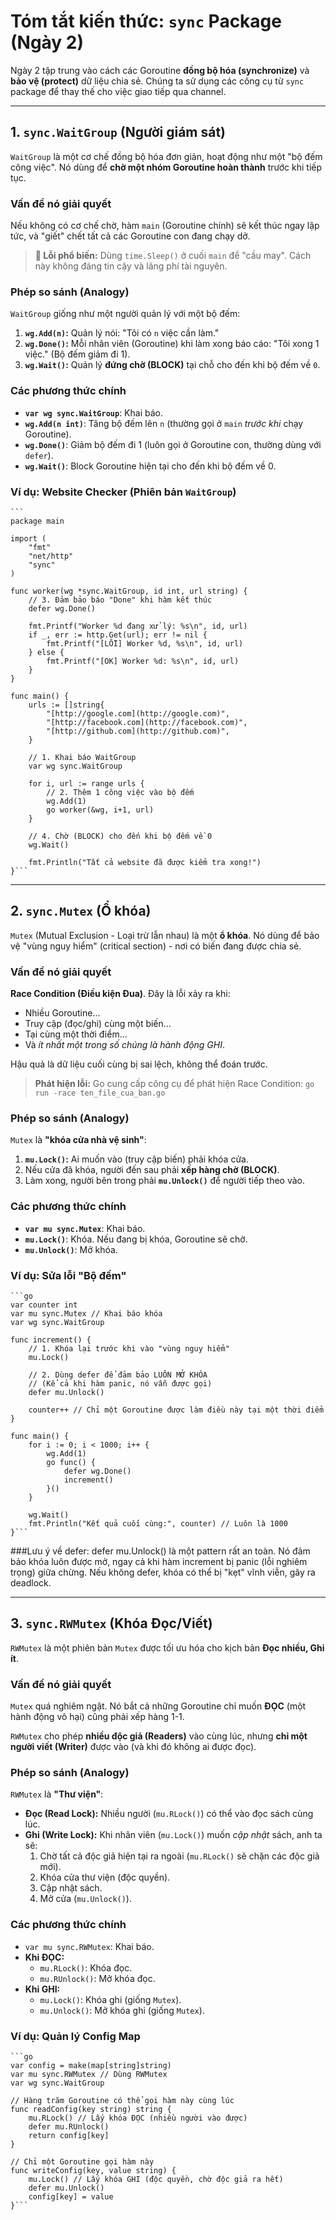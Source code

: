 # Tóm tắt kiến thức: `sync` Package (Ngày 2)

Ngày 2 tập trung vào cách các Goroutine **đồng bộ hóa (synchronize)** và **bảo vệ (protect)** dữ liệu chia sẻ. Chúng ta sử dụng các công cụ từ `sync` package để thay thế cho việc giao tiếp qua channel.

---

## 1. `sync.WaitGroup` (Người giám sát)

`WaitGroup` là một cơ chế đồng bộ hóa đơn giản, hoạt động như một "bộ đếm công việc". Nó dùng để **chờ một nhóm Goroutine hoàn thành** trước khi tiếp tục.

### Vấn đề nó giải quyết

Nếu không có cơ chế chờ, hàm `main` (Goroutine chính) sẽ kết thúc ngay lập tức, và "giết" chết tất cả các Goroutine con đang chạy dở.

> **🛑 Lỗi phổ biến:** Dùng `time.Sleep()` ở cuối `main` để "cầu may". Cách này không đáng tin cậy và lãng phí tài nguyên.

### Phép so sánh (Analogy)

`WaitGroup` giống như một người quản lý với một bộ đếm:
1.  **`wg.Add(n)`:** Quản lý nói: "Tôi có `n` việc cần làm."
2.  **`wg.Done()`:** Mỗi nhân viên (Goroutine) khi làm xong báo cáo: "Tôi xong 1 việc." (Bộ đếm giảm đi 1).
3.  **`wg.Wait()`:** Quản lý **đứng chờ (BLOCK)** tại chỗ cho đến khi bộ đếm về `0`.

### Các phương thức chính

* **`var wg sync.WaitGroup`**: Khai báo.
* **`wg.Add(n int)`**: Tăng bộ đếm lên `n` (thường gọi ở `main` *trước khi* chạy Goroutine).
* **`wg.Done()`**: Giảm bộ đếm đi 1 (luôn gọi ở Goroutine con, thường dùng với `defer`).
* **`wg.Wait()`**: Block Goroutine hiện tại cho đến khi bộ đếm về 0.

### Ví dụ: Website Checker (Phiên bản `WaitGroup`)


    ```
    package main

    import (
        "fmt"
        "net/http"
        "sync"
    )

    func worker(wg *sync.WaitGroup, id int, url string) {
        // 3. Đảm bảo báo "Done" khi hàm kết thúc
        defer wg.Done()

        fmt.Printf("Worker %d đang xử lý: %s\n", id, url)
        if _, err := http.Get(url); err != nil {
            fmt.Printf("[LỖI] Worker %d, %s\n", id, url)
        } else {
            fmt.Printf("[OK] Worker %d: %s\n", id, url)
        }
    }

    func main() {
        urls := []string{
            "[http://google.com](http://google.com)",
            "[http://facebook.com](http://facebook.com)",
            "[http://github.com](http://github.com)",
        }

        // 1. Khai báo WaitGroup
        var wg sync.WaitGroup

        for i, url := range urls {
            // 2. Thêm 1 công việc vào bộ đếm
            wg.Add(1)
            go worker(&wg, i+1, url)
        }

        // 4. Chờ (BLOCK) cho đến khi bộ đếm về 0
        wg.Wait()

        fmt.Println("Tất cả website đã được kiểm tra xong!")
    }```

---


## 2. `sync.Mutex` (Ổ khóa)

`Mutex` (Mutual Exclusion - Loại trừ lẫn nhau) là một **ổ khóa**. Nó dùng để bảo vệ "vùng nguy hiểm" (critical section) - nơi có biến đang được chia sẻ.

### Vấn đề nó giải quyết

**Race Condition (Điều kiện Đua)**. Đây là lỗi xảy ra khi:
* Nhiều Goroutine...
* Truy cập (đọc/ghi) cùng một biến...
* Tại cùng một thời điểm...
* Và *ít nhất một trong số chúng là hành động GHI*.

Hậu quả là dữ liệu cuối cùng bị sai lệch, không thể đoán trước.


> **Phát hiện lỗi:** Go cung cấp công cụ để phát hiện Race Condition:
> `go run -race ten_file_cua_ban.go`

### Phép so sánh (Analogy)

`Mutex` là **"khóa cửa nhà vệ sinh"**:
1.  **`mu.Lock()`:** Ai muốn vào (truy cập biến) phải khóa cửa.
2.  Nếu cửa đã khóa, người đến sau phải **xếp hàng chờ (BLOCK)**.
3.  Làm xong, người bên trong phải **`mu.Unlock()`** để người tiếp theo vào.



### Các phương thức chính

* **`var mu sync.Mutex`**: Khai báo.
* **`mu.Lock()`**: Khóa. Nếu đang bị khóa, Goroutine sẽ chờ.
* **`mu.Unlock()`**: Mở khóa.

### Ví dụ: Sửa lỗi "Bộ đếm"

    ```go
    var counter int
    var mu sync.Mutex // Khai báo khóa
    var wg sync.WaitGroup

    func increment() {
        // 1. Khóa lại trước khi vào "vùng nguy hiểm"
        mu.Lock()
        
        // 2. Dùng defer để đảm bảo LUÔN MỞ KHÓA
        // (Kể cả khi hàm panic, nó vẫn được gọi)
        defer mu.Unlock() 
        
        counter++ // Chỉ một Goroutine được làm điều này tại một thời điểm
    }

    func main() {
        for i := 0; i < 1000; i++ {
            wg.Add(1)
            go func() {
                defer wg.Done()
                increment()
            }()
        }
        
        wg.Wait()
        fmt.Println("Kết quả cuối cùng:", counter) // Luôn là 1000
    }```

###Lưu ý về defer: defer mu.Unlock() là một pattern rất an toàn. Nó đảm bảo khóa luôn được mở, ngay cả khi hàm increment bị panic (lỗi nghiêm trọng) giữa chừng. Nếu không defer, khóa có thể bị "kẹt" vĩnh viễn, gây ra deadlock.

---

## 3. `sync.RWMutex` (Khóa Đọc/Viết)

`RWMutex` là một phiên bản `Mutex` được tối ưu hóa cho kịch bản **Đọc nhiều, Ghi ít**.

### Vấn đề nó giải quyết

`Mutex` quá nghiêm ngặt. Nó bắt cả những Goroutine chỉ muốn **ĐỌC** (một hành động vô hại) cũng phải xếp hàng 1-1.

`RWMutex` cho phép **nhiều độc giả (Readers)** vào cùng lúc, nhưng **chỉ một người viết (Writer)** được vào (và khi đó không ai được đọc).

### Phép so sánh (Analogy)

`RWMutex` là **"Thư viện"**:

* **Đọc (Read Lock):** Nhiều người (`mu.RLock()`) có thể vào đọc sách cùng lúc.
* **Ghi (Write Lock):** Khi nhân viên (`mu.Lock()`) muốn *cập nhật* sách, anh ta sẽ:
    1.  Chờ tất cả độc giả hiện tại ra ngoài (`mu.RLock()` sẽ chặn các độc giả mới).
    2.  Khóa cửa thư viện (độc quyền).
    3.  Cập nhật sách.
    4.  Mở cửa (`mu.Unlock()`).



### Các phương thức chính

* `var mu sync.RWMutex`: Khai báo.
* **Khi ĐỌC:**
    * `mu.RLock()`: Khóa đọc.
    * `mu.RUnlock()`: Mở khóa đọc.
* **Khi GHI:**
    * `mu.Lock()`: Khóa ghi (giống `Mutex`).
    * `mu.Unlock()`: Mở khóa ghi (giống `Mutex`).

### Ví dụ: Quản lý Config Map

    ```go
    var config = make(map[string]string)
    var mu sync.RWMutex // Dùng RWMutex
    var wg sync.WaitGroup

    // Hàng trăm Goroutine có thể gọi hàm này cùng lúc
    func readConfig(key string) string {
        mu.RLock() // Lấy khóa ĐỌC (nhiều người vào được)
        defer mu.RUnlock()
        return config[key]
    }

    // Chỉ một Goroutine gọi hàm này
    func writeConfig(key, value string) {
        mu.Lock() // Lấy khóa GHI (độc quyền, chờ độc giả ra hết)
        defer mu.Unlock()
        config[key] = value
    }```